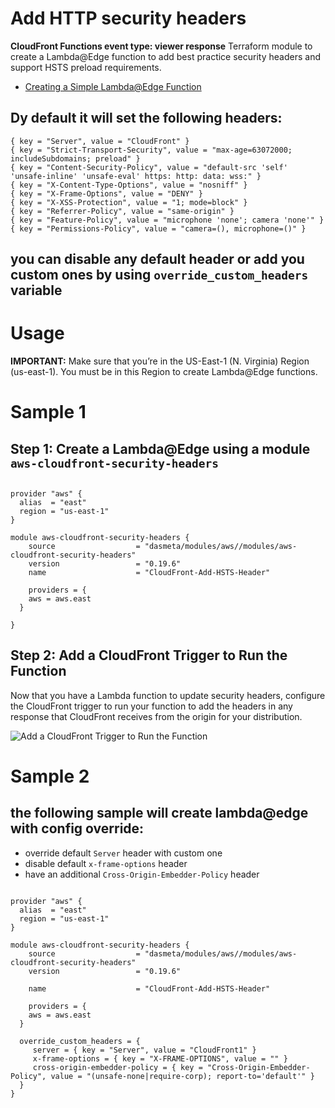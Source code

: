 # Add HTTP security headers
**CloudFront Functions event type: viewer response**
Terraform module to create a Lambda@Edge function to add best practice security headers and support HSTS preload requirements.

- [Creating a Simple Lambda@Edge Function](https://docs.aws.amazon.com/AmazonCloudFront/latest/DeveloperGuide/lambda-edge-how-it-works-tutorial.html)

## Dy default it will set the following headers:
```hcl
{ key = "Server", value = "CloudFront" }
{ key = "Strict-Transport-Security", value = "max-age=63072000; includeSubdomains; preload" }
{ key = "Content-Security-Policy", value = "default-src 'self' 'unsafe-inline' 'unsafe-eval' https: http: data: wss:" }
{ key = "X-Content-Type-Options", value = "nosniff" }
{ key = "X-Frame-Options", value = "DENY" }
{ key = "X-XSS-Protection", value = "1; mode=block" }
{ key = "Referrer-Policy", value = "same-origin" }
{ key = "Feature-Policy", value = "microphone 'none'; camera 'none'" }
{ key = "Permissions-Policy", value = "camera=(), microphone=()" }
```
## you can disable any default header or add you custom ones by using `override_custom_headers` variable

# Usage

**IMPORTANT:** Make sure that you’re in the US-East-1 (N. Virginia) Region (us-east-1). You must be in this Region to create Lambda@Edge functions.

# Sample 1
## Step 1: Create a Lambda@Edge using a module `aws-cloudfront-security-headers`

```hcl

provider "aws" {
  alias  = "east"
  region = "us-east-1"
}

module aws-cloudfront-security-headers {
    source                  = "dasmeta/modules/aws//modules/aws-cloudfront-security-headers"
    version                 = "0.19.6"
    name                    = "CloudFront-Add-HSTS-Header"

    providers = {
    aws = aws.east
  }

}

```
## Step 2: Add a CloudFront Trigger to Run the Function
Now that you have a Lambda function to update security headers, configure the CloudFront trigger to run your function to add the headers in any response that CloudFront receives from the origin for your distribution.

![Add a CloudFront Trigger to Run the Function](https://github.com/dasmeta/terraform-aws-modules/blob/main/modules/aws-cloudfront-security-headers/cloudfront.gif)


# Sample 2

## the following sample will create lambda@edge with config override:
 - override default `Server` header with custom one
 - disable default `x-frame-options` header
 - have an additional `Cross-Origin-Embedder-Policy` header

```hcl

provider "aws" {
  alias  = "east"
  region = "us-east-1"
}

module aws-cloudfront-security-headers {
    source                  = "dasmeta/modules/aws//modules/aws-cloudfront-security-headers"
    version                 = "0.19.6"

    name                    = "CloudFront-Add-HSTS-Header"

    providers = {
    aws = aws.east
  }

  override_custom_headers = {
     server = { key = "Server", value = "CloudFront1" }
     x-frame-options = { key = "X-FRAME-OPTIONS", value = "" }
     cross-origin-embedder-policy = { key = "Cross-Origin-Embedder-Policy", value = "(unsafe-none|require-corp); report-to='default'" }
  }
}

```
